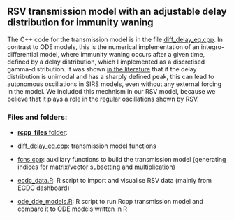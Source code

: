 ## RSV transmission model with an adjustable delay distribution for immunity waning

The C++ code for the transmission model is in the file [diff_delay_eq.cpp](https://github.com/mbkoltai/RSV_resurgence_europe/blob/main/rcpp_files/diff_delay_eq.cpp). 
In contrast to ODE models, this is the numerical implementation of an integro-differential model, where immunity waning occurs after a given time, defined by a delay distribution, which I implemented as a discretised gamma-distribution.
It was shown [in the literature](https://link.springer.com/article/10.1140/epjb/e2011-20054-9) that if the delay distribution is unimodal and has a sharply defined peak, this can lead to autonomous oscillations in SIRS models, even without any external forcing in the model.
We included this mechnism in our RSV model, because we believe that it plays a role in the regular oscillations shown by RSV.

### Files and folders:

-  [**rcpp_files** folder](https://github.com/mbkoltai/RSV_resurgence_europe/blob/main/rcpp_files/): 
  - [diff_delay_eq.cpp](https://github.com/mbkoltai/RSV_resurgence_europe/blob/main/rcpp_files/diff_delay_eq.cpp): transmission model functions
  - [fcns.cpp](https://github.com/mbkoltai/RSV_resurgence_europe/blob/main/rcpp_files/fcns.cpp): auxiliary functions to build the transmission model (generating indices for matrix/vector subsetting and multiplication)

- [ecdc_data.R](https://github.com/mbkoltai/RSV_resurgence_europe/blob/main/ecdc_data.R): R script to import and visualise RSV data (mainly from ECDC dashboard)
- [ode_dde_models.R](https://github.com/mbkoltai/RSV_resurgence_europe/blob/main/ode_dde_models.R): R script to run Rcpp transmission model and compare it to ODE models written in R


